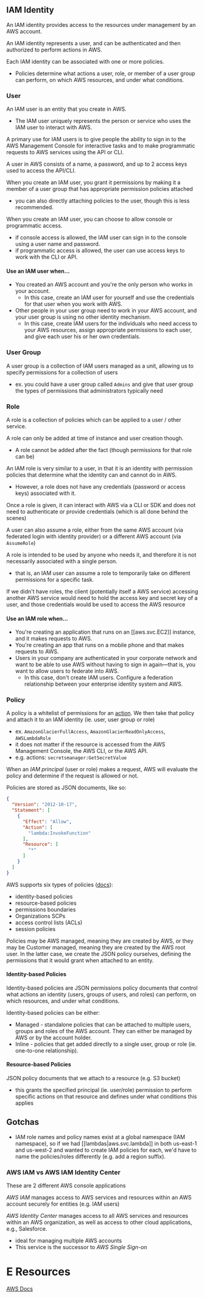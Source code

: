 
## IAM Identity
An IAM identity provides access to the resources under management by an AWS account.

An IAM identity represents a user, and can be authenticated and then authorized to perform actions in AWS.

Each IAM identity can be associated with one or more policies.
- Policies determine what actions a user, role, or member of a user group can perform, on which AWS resources, and under what conditions.

### User
An IAM user is an entity that you create in AWS.
- The IAM user uniquely represents the person or service who uses the IAM user to interact with AWS.

A primary use for IAM users is to give people the ability to sign in to the AWS Management Console for interactive tasks and to make programmatic requests to AWS services using the API or CLI.

A user in AWS consists of a name, a password, and up to 2 access keys used to access the API/CLI.

When you create an IAM user, you grant it permissions by making it a member of a user group that has appropriate permission policies attached
- you can also directly attaching policies to the user, though this is less recommended.

When you create an IAM user, you can choose to allow console or programmatic access. 
- if console access is allowed, the IAM user can sign in to the console using a user name and password. 
- if programmatic access is allowed, the user can use access keys to work with the CLI or API.

#### Use an IAM user when...
- You created an AWS account and you're the only person who works in your account.
	- In this case, create an IAM user for yourself and use the credentials for that user when you work with AWS.
- Other people in your user group need to work in your AWS account, and your user group is using no other identity mechanism.
	- In this case, create IAM users for the individuals who need access to your AWS resources, assign appropriate permissions to each user, and give each user his or her own credentials.

### User Group
A user group is a collection of IAM users managed as a unit, allowing us to specify permissions for a collection of users
- ex. you could have a user group called `Admins` and give that user group the types of permissions that administrators typically need

### Role
A role is a collection of policies which can be applied to a user / other service.

A role can only be added at time of instance and user creation though. 
- A role cannot be added after the fact (though permissions for that role can be)

An IAM role is very similar to a user, in that it is an identity with permission policies that determine what the identity can and cannot do in AWS.
- However, a role does not have any credentials (password or access keys) associated with it.

Once a role is given, it can interact with AWS via a CLI or SDK and does not need to authenticate or provide credentials (which is all done behind the scenes)

A user can also assume a role, either from the same AWS account (via federated login with identity provider) or a different AWS account (via `AssumeRole`)

A role is intended to be used by anyone who needs it, and therefore it is not necessarily associated with a single person.
- that is, an IAM user can assume a role to temporarily take on different permissions for a specific task.

If we didn't have roles, the client (potentially itself a AWS service) accessing another AWS service would need to hold the access key and secret key of a user, and those credentials would be used to access the AWS resource

#### Use an IAM role when...
- You're creating an application that runs on an [[aws.svc.EC2]] instance, and it makes requests to AWS.
- You're creating an app that runs on a mobile phone and that makes requests to AWS.
- Users in your company are authenticated in your corporate network and want to be able to use AWS without having to sign in again—that is, you want to allow users to federate into AWS.
	- In this case, don't create IAM users. Configure a federation relationship between your enterprise identity system and AWS.

### Policy
A policy is a whitelist of permissions for an [action](https://docs.aws.amazon.com/IAM/latest/APIReference/API_Operations.html). We then take that policy and attach it to an IAM identity (ie. user, user group or role)
- ex. `AmazonGlacierFullAccess`, `AmazonGlacierReadOnlyAccess`, `AWSLambdaRole`
- it does not matter if the resource is accessed from the AWS Management Console, the AWS CLI, or the AWS API.
- e.g. actions: `secretsmanager:GetSecretValue`

When an *IAM principal* (user or role) makes a request, AWS will evaluate the policy and determine if the request is allowed or not.

Policies are stored as JSON documents, like so:
```json
{
  "Version": "2012-10-17",
  "Statement": [
    {
      "Effect": "Allow",
      "Action": [
        "lambda:InvokeFunction"
      ],
      "Resource": [
        "*"
      ]
    }
  ]
}
```

AWS supports six types of policies ([docs](https://docs.aws.amazon.com/IAM/latest/UserGuide/access_policies.html#access_policy-types)): 
- identity-based policies
- resource-based policies
- permissions boundaries
- Organizations SCPs
- access control lists (ACLs)
- session policies

Policies may be AWS managed, meaning they are created by AWS, or they may be Customer managed, meaning they are created by the AWS root user. In the latter case, we create the JSON policy ourselves, defining the permissions that it would grant when attached to an entity.

#### Identity-based Policies
Identity-based policies are JSON permissions policy documents that control what actions an identity (users, groups of users, and roles) can perform, on which resources, and under what conditions.

Identity-based policies can be either:
- Managed - standalone policies that can be attached to multiple users, groups and roles of the AWS account. They can either be managed by AWS or by the account holder.
- Inline - policies that get added directly to a single user, group or role (ie. one-to-one relationship).

#### Resource-based Policies
JSON policy documents that we attach to a resource (e.g. S3 bucket)
- this grants the specified principal (ie. user/role) permission to perform specific actions on that resource and defines under what conditions this applies

## Gotchas
- IAM role names and policy names exist at a global namespace (IAM namespace), so if we had [[lambdas|aws.svc.lambda]] in both us-east-1 and us-west-2 and wanted to create IAM policies for each, we'd have to name the policies/roles differently (e.g. add a region suffix).

### AWS IAM vs AWS IAM Identity Center
These are 2 different AWS console applications

*AWS IAM* manages access to AWS services and resources within an AWS account securely for entities (e.g. IAM users)

*AWS Identity Center* manages access to all AWS services and resources within an AWS organization, as well as access to other cloud applications, e.g., Salesforce.
- ideal for managing multiple AWS accounts
- This service is the successor to *AWS Single Sign-on*

# E Resources
[AWS Docs](https://docs.aws.amazon.com/IAM/latest/UserGuide/id.html)

